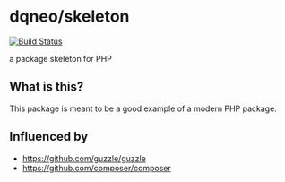 # dqneo/skeleton

[![Build Status](https://travis-ci.org/DQNEO/php-skeleton.svg?branch=master)](https://travis-ci.org/DQNEO/php-skeleton)


a package skeleton for PHP

## What is this?

This package is meant to be a good example of a modern PHP package.

## Influenced by

* https://github.com/guzzle/guzzle
* https://github.com/composer/composer
